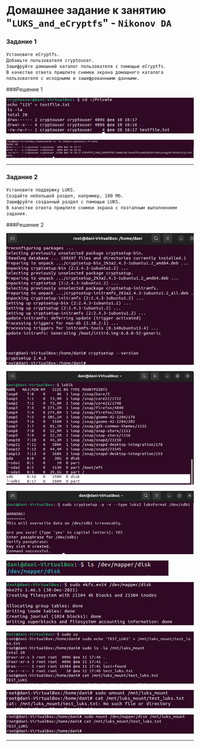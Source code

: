 # Домашнее задание к занятию "`LUKS_and_eCryptfs`" - `Nikonov DA`



### Задание 1

```
Установите eCryptfs. 
Добавьте пользователя cryptouser. 
Зашифруйте домашний каталог пользователя с помощью eCryptfs. 
В качестве ответа пришлите снимки экрана домашнего каталога пользователя с исходными и зашифрованными данными.
```

###Решение 1

![cryptouser](5282912291110644636.jpg)

![encryption](5282797941901357211.jpg)


---

### Задание 2

```
Установите поддержку LUKS. 
Создайте небольшой раздел, например, 100 Мб. 
Зашифруйте созданный раздел с помощью LUKS. 
В качестве ответа пришлите снимки экрана с поэтапным выполнением задания.
```

###Решение 2

![install](5287326697152178897.jpg)

![part.](5287326697152178936.jpg)

![crypt](5287326697152178944.jpg)

![mapper](5287326697152178974.jpg)

![format](5287326697152178975.jpg)

![test_file](5287326697152178976.jpg)

![unmount](5287326697152178983.jpg)

![test_unmoutn](5287326697152178987.jpg)


---

